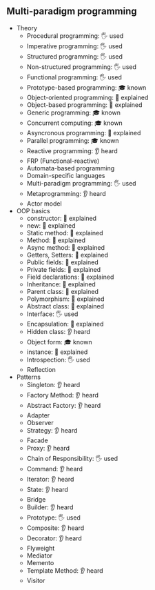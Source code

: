 ## Multi-paradigm programming

- Theory
  - Procedural programming: 🖐️ used
  - Imperative programming: 🖐️ used
  - Structured programming: 🖐️ used
  - Non-structured programming: 🖐️ used
  - Functional programming: 🖐️ used
  - Prototype-based programming: 🎓 known
  - Object-oriented programming: 🙋 explained
  - Object-based programming: 🙋 explained
  - Generic programming: 🎓 known
  - Concurrent computing: 🎓 known
  - Asyncronous programming: 🙋 explained
  - Parallel programming: 🎓 known
  - Reactive programming: 👂 heard
  - FRP (Functional-reactive)
  - Automata-based programming
  - Domain-specific languages
  - Multi-paradigm programming: 🖐️ used
  - Metaprogramming: 👂 heard
  - Actor model
- OOP basics
  - constructor: 🙋 explained
  - new: 🙋 explained
  - Static method: 🙋 explained
  - Method: 🙋 explained
  - Async method: 🙋 explained
  - Getters, Setters: 🙋 explained
  - Public fields: 🙋 explained
  - Private fields: 🙋 explained
  - Field declarations: 🙋 explained
  - Inheritance: 🙋 explained
  - Parent class: 🙋 explained
  - Polymorphism: 🙋 explained
  - Abstract class: 🙋 explained
  - Interface: 🖐️ used
  - Encapsulation: 🙋 explained
  - Hidden class: 👂 heard
  - Object form: 🎓 known
  - instance: 🙋 explained
  - Introspection: 🖐️ used
  - Reflection
- Patterns
  - Singleton: 👂 heard
  - Factory Method: 👂 heard
  - Abstract Factory: 👂 heard
  - Adapter
  - Observer
  - Strategy: 👂 heard
  - Facade
  - Proxy: 👂 heard
  - Chain of Responsibility: 🖐️ used
  - Command: 👂 heard
  - Iterator: 👂 heard
  - State: 👂 heard
  - Bridge
  - Builder: 👂 heard
  - Prototype: 🖐️ used
  - Composite: 👂 heard
  - Decorator: 👂 heard
  - Flyweight
  - Mediator
  - Memento
  - Template Method: 👂 heard
  - Visitor
